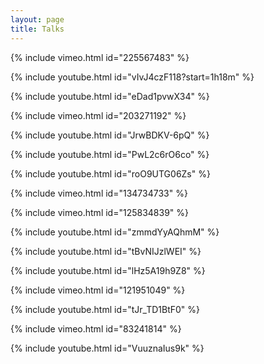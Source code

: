 ```yaml
---
layout: page
title: Talks
---
```


{% include vimeo.html id="225567483" %}

{% include youtube.html id="vIvJ4czF118?start=1h18m" %}

{% include youtube.html id="eDad1pvwX34" %}

{% include vimeo.html id="203271192" %}

{% include youtube.html id="JrwBDKV-6pQ" %}

{% include youtube.html id="PwL2c6rO6co" %}

{% include youtube.html id="roO9UTG06Zs" %}

{% include vimeo.html id="134734733" %}

{% include vimeo.html id="125834839" %}

{% include youtube.html id="zmmdYyAQhmM" %}

{% include youtube.html id="tBvNIJzlWEI" %}

{% include youtube.html id="lHz5A19h9Z8" %}

{% include vimeo.html id="121951049" %}

{% include youtube.html id="tJr_TD1BtF0" %}

{% include vimeo.html id="83241814" %}

{% include youtube.html id="VuuznaIus9k" %}
